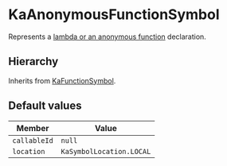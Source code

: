 # KaAnonymousFunctionSymbol

Represents a [lambda or an anonymous function](https://kotlinlang.org/docs/lambdas.html#lambda-expressions-and-anonymous-functions)
declaration.

## Hierarchy

Inherits from [KaFunctionSymbol](KaFunctionSymbol.md).

## Default values

| Member              | Value                    |
|---------------------|--------------------------|
| `callableId`        | `null`                   |
| `location`          | `KaSymbolLocation.LOCAL` |
